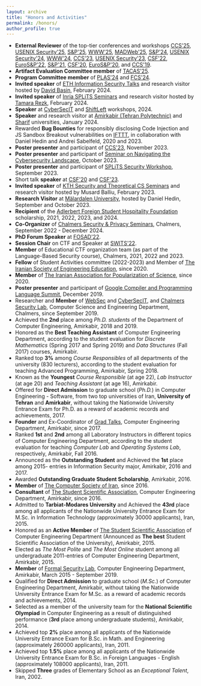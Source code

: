 ```yaml
---
layout: archive
title: "Honors and Activities"
permalink: /honors/
author_profile: true
---
```



<ul>

<li><b>External Reviewer</b> of the top-tier conferences and workshops <a href="https://www.sigsac.org/ccs/CCS2025/">CCS'25</a>, <a href="https://www.usenix.org/conference/usenixsecurity25">USENIX Security'25</a>, <a href="https://www.ieee-security.org/TC/SP2025/">S&P'25</a>, <a href="https://www2025.thewebconf.org/">WWW'25</a>, <a href="https://madweb.work/">MADWeb'25</a>, <a href="https://www.ieee-security.org/TC/SP2024/">S&P'24</a>, <a href="https://www.usenix.org/conference/usenixsecurity24">USENIX Security'24</a>, <a href="https://www2024.thewebconf.org/">WWW'24</a>, <a href="https://www.sigsac.org/ccs/CCS2023/">CCS'23</a>, <a href="https://www.usenix.org/conference/usenixsecurity23">USENIX Security'23</a>, <a href="https://www.ieee-security.org/TC/CSF2022/">CSF'22</a>, <a href="http://www.ieee-security.org/TC/EuroSP2022/">EuroS&P'22</a>, <a href="https://www.ieee-security.org/TC/SP2021/">S&P'21</a>, <a href="https://www.ieee-security.org/TC/CSF2020/">CSF'20</a>, <a href="http://www.ieee-security.org/TC/EuroSP2020/">EuroS&P'20</a>, and <a href="https://www.sigsac.org/ccs/CCS2019/">CCS'19</a>.</li>

<li><b>Artifact Evaluation Committee member</b> of <a href="https://tacas.info/artifacts-25.php">TACAS'25</a>.</li>

<li><b>Program Committee member</b> of <a href="https://plas24.github.io/">PLAS'24</a> and <a href="https://fcs-workshop.github.io/fcs2024/">FCS'24</a>.</li>

<li><b>Invited speaker</b> of <a href="https://infsec.ethz.ch/talks2024.html">ETH Information Security Talks</a> and research visitor hosted by <a href="https://people.inf.ethz.ch/basin/">David Basin</a>, February 2024.</li>

<li><b>Invited speaker</b> of <a href="https://team.inria.fr/splits/team-seminars/">Inria SPLiTS Seminars</a> and research visitor hosted by <a href="https://www-sop.inria.fr/members/Tamara.Rezk/">Tamara Rezk</a>, February 2024.</li>

<li><b>Speaker</b> at <a href="https://www.cse.chalmers.se/research/group/security/cybersecit/">CyberSecIT</a> and <a href="https://shiftleft.proj.kth.se/Workshop/KickOff.html">ShiftLeft</a> workshops, 2024. </li>

<li><b>Speaker</b> and research visitor at <a href="https://aut.ac.ir/en">Amirkabir (Tehran Polytechnic)</a> and <a href="https://en.sharif.edu/">Sharif</a> universities, January 2024.</li>

<li>Rewarded <b>Bug Bounties</b> for responsibly disclosing Code Injection and JS Sandbox Breakout vulnerabilities  on <a href="https://ifttt.com/">IFTTT</a>, in collaboration with Daniel Hedin and Andrei Sabelfeld, 2020 and 2023.</li>

<li><b>Poster presenter</b> and participant of <a href="https://www.sigsac.org/ccs/CCS2023/">CCS'23</a>, November 2023.</li>

<li><b>Poster presenter</b> and participant of <a href="https://www.chalmers.se/en/current/calendar/ict-navigate-in-the-cybersecurity/">Seminar on Navigating the Cybersecurity Landscape</a>, October 2023.</li>

<li><b>Poster presenter</b> and participant of <a href="https://team.inria.fr/splits/splits-inaugural-security-workshop/">SPLiTS Security Workshop</a>, September 2023.</li>

<li>Short talk <b>speaker</b> at <a href="https://www.ieee-security.org/TC/CSF2020/">CSF'20</a> and <a href="https://csf2023.ieee-security.org/">CSF'23</a>.</li>


<li><b>Invited speaker</b> of <a href="https://www.csc.kth.se/tcs/seminars/seminars.html">KTH Security and Theoretical CS Seminars</a> and research visitor hosted by Musard Balliu, February 2023.</li>

<li><b>Research Visitor</b> at <a href="https://www.mdu.se/en/malardalen-university">Mälardalen University</a>, hosted by Daniel Hedin, September and October 2023.</li> 

<li><b>Recipient</b> of the <a href="http://adlerbertska.se/en/hospitality/the-foundation/">Adlerbert Foreign Student Hospitality Foundation</a> scholarship, 2021, 2022, 2023, and 2024.</li>

<li><b>Co-Organizer</b> of <a href="https://www.cse.chalmers.se/research/group/security/event/">Chalmers Security & Privacy Seminars</a>, Chalmers, September 2022 - December 2024.</li>

<li><b>PhD Forum Speaker</b> at <a href="https://sites.google.com/uniurb.it/fosad/home/fosad-2022/program">FOSAD'22</a>.</li> 

<li><b>Session Chair</b> on CTF and Speaker at <a href="https://swits.hotell.kau.se/AnnualSeminars/SWITS_2022/SWITS2022_programme.htm">SWITS'22</a>.</li> 

<li><b>Member</b> of Educational CTF organization team (as part of the Language-Based Security course), Chalmers, 2021, 2022 and 2023.</li>


<li><b>Fellow</b> of Student Activities committee (2022-2023) and Member of <a href="https://www.isee.ir/en">The Iranian Society of Engineering Education</a>, since 2020.</li>

<li><b>Member</b> of <a href="https://popscience.ir/iranian-association-for-popularization-of-seience/">The Iranian Association for Popularization of Science</a>, since 2020.</li>

<li><b>Poster presenter</b> and participant of <a href="https://sites.google.com/google.com/compiler-summit-2019/faculty-attendees?authuser=0">Google Compiler and Programming Language Summit</a>, December 2019.</li>

<li>Researcher and <b>Member</b> of <a href="https://www.cse.chalmers.se/research/group/security/websec/">WebSec</a> and <a href="https://www.cse.chalmers.se/research/group/security/cybersecit/">CyberSecIT</a>, and <a href="https://www.cse.chalmers.se/research/group/security/people/">Chalmers Security Lab</a>, Computer Science and Engineering Department, Chalmers, since September 2019.</li>

<li>Achieved the <b>2nd</b> place among <em>Ph.D. students</em> of the Department of Computer Engineering, Amirkabir, 2018 and 2019.</li>

<li>Honored as the <b>Best Teaching Assistant</b> of Computer Engineering Department, according to the student evaluation for <em>Discrete Mathematics</em> (Spring
2017 and Spring 2019) and <em>Data Structures</em> (Fall 2017) courses, Amirkabir.</li>

<!--<li><b>Technical Referee</b> and <b>Consultant</b> in Web Application Security, <a href="https://kolahsefid.org/">Kolah Sefid</a> (Bug Bounty Platform), September 2018 - July 2019.</li>-->


<!--<li><b>Security Consultant</b> and Provider of Security Protection Profiles, <a href="http://knsecure.com/">Kahkeshan Moshaver</a>, June 2018 - July 2019.
</li>-->

<!--<li>Web Application <b>Security Tester</b>, <b>Developer</b> and <b>Instructor</b>, 
<a href="https://apa.aut.ac.ir/">AUT CERT Lab</a>, Summer 2015 and September 2018 - July 2019.
</li>-->


<li>Ranked top <b>3%</b> among <em>Course Responsibles</em> of all departments of the university (830 lecturers), according to the student evaluation for teaching Advanced Programming,
Amirkabir, Spring 2018.</li>

  <li>Known as the <b>Youngest</b> <em>Course Responsible</em> (at age 22), <em>Lab Instructor</em> (at age 20) and <em>Teaching Assistant</em> (at age 16), Amirkabir.</li>



<li>Offered for <b>Direct Admission</b> to graduate school (<em>Ph.D.</em>) in Computer Engineering - Software, from two top universities of Iran, <b>University of Tehran</b> and
<b>Amirkabir</b>, without taking the Nationwide University Entrance Exam for Ph.D. as a reward of academic records and achievements, 2017.</li>

<li><b>Founder</b> and Ex-Coordinator of <a href="http://ceit.aut.ac.ir/~gradtalk">Grad Talks</a>, Computer Engineering Department, Amirkabir, since 2017.</li>


<li>Ranked <b>1st</b> and <b>2nd</b> among all Laboratory Instructors in different topics of
Computer Engineering Department, according to the student evaluation
for teaching <em>Computer Lab</em> and <em>Operating Systems Lab</em>, respectively, Amirkabir, Fall 2016.</li>

<li>Announced as the <b>Outstanding Student</b> and Achieved the <b>1st</b> place among 2015-
entries in Information Security major, Amirkabir, 2016 and 2017.</li>

<li>Awarded <b>Outstanding Graduate Student Scholarship</b>, Amirkabir, 2016.</li>

<li><b>Member</b> of <a href="https://csi.org.ir/en/">The Computer Society of Iran</a>, since 2016.</li>

<li><b>Consultant</b> of <a href="https://ceit-ssc.ir/en">The Student Scientific Association</a>, Computer Engineering Department, Amirkabir, since 2016.</li>



<li> Admitted to <b>Tarbiat-Modares University</b> and Achieved the <b>43rd</b> place among all
applicants of the Nationwide University Entrance Exam for M.Sc. in Information
Technology (approximately 30000 applicants), Iran, 2015.</li>

<li> Honored as an <b>Active Member</b> of <a href="https://ceit-ssc.ir/en/club-members/#anjoman_old_members">The Student Scientific Association</a> of Computer Engineering Department (Announced as <b>The best</b> Student Scientific Association of the University), Amirkabir, 2015.</li>

<li> Elected as <em>The Most Polite</em> and <em>The Most Online</em> student among all undergraduate 2011-entries of Computer Engineering Department, Amirkabir, 2015.
</li>

<li> <b>Member</b> of <a href="http://ceit.aut.ac.ir/formalsecurity/people.html">Formal Security Lab</a>, Computer Engineering Department, Amirkabir, March 2015 - September 2019.</li>

<li> Qualified for <b>Direct Admission</b> to graduate school (<em>M.Sc.</em>) of Computer Engineering Department, Amirkabir, without
taking the Nationwide University Entrance Exam for M.Sc. as a reward of academic records and achievements, 2014.</li>

<li> Selected as a member of the university team for the <b>National Scientific Olympiad</b>
in Computer Engineering as a result of distinguished performance (<b>3rd</b> place
among undergraduate students), Amirkabir, 2014.</li>

<li> Achieved top <b>2%</b> place among all applicants of the Nationwide University Entrance Exam for B.Sc. in Math. and Engineering (approximately 260000 applicants), Iran, 2011.</li>

<li> Achieved top <b>1.5%</b> place among all applicants of the Nationwide University Entrance Exam for B.Sc. in Foreign Languages - English (approximately 108000 applicants), Iran, 2011.</li>

<li>Skipped <b>Three</b> grades of Elementary School as an <em>Exceptional Talent</em>,
Iran, 2002.</li>

</ul>